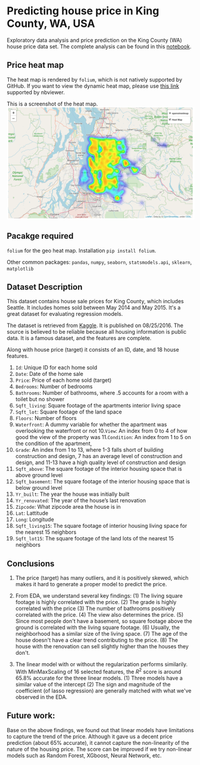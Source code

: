 # Predicting house price in King County, WA, USA

Exploratory data analysis and price prediction on the King County (WA) house price data set. The complete analysis can be found in this [notebook](Final_Jerry.ipynb).

## Price heat map
The heat map is rendered by `folium`, which is not natively supported by GitHub. If you want to view the dynamic heat map, please use [this link](https://nbviewer.jupyter.org/github/jerrychens/king_county_house_price/blob/master/Final_Jerry.ipynb) supported by nbviewer.

This is a screenshot of the heat map.
![alt text](heatmap.PNG "heat map screenshot")


## Pacakge required

`folium` for the geo heat map. Installation `pip install folium`.

Other common packages:
`pandas`, `numpy`, `seaborn`, `statsmodels.api`, `sklearn`, `matplotlib`


## Dataset Description

This dataset contains house sale prices for King County, which includes Seattle. It includes homes sold between May 2014 and May 2015. It's a great dataset for evaluating regression models.

The dataset is retrieved from [Kaggle](https://www.kaggle.com/harlfoxem/housesalesprediction). It is published on 08/25/2016.
The source is believed to be reliable because all housing information is public data. It is a famous dataset, and the features are complete. 

Along with house price (target) it consists of an ID, date, and 18 house features.


1. `Id`:  Unique ID for each home sold
2. `Date`: Date of the home sale
3. `Price`: Price of each home sold (target)
4. `Bedrooms`: Number of bedrooms
5. `Bathrooms`: Number of bathrooms, where .5 accounts for a room with a toilet but no shower
6. `Sqft_living`: Square footage of the apartments interior living space
7. `Sqft_lot`: Square footage of the land space
8. `Floors`: Number of floors
9. `Waterfront`: A dummy variable for whether the apartment was overlooking the waterfront or not
10.`View`: An index from 0 to 4 of how good the view of the property was
11.`Condition`: An index from 1 to 5 on the condition of the apartment,
12. `Grade`: An index from 1 to 13, where 1-3 falls short of building construction and design, 7 has an average level of construction and design, and 11-13 have a high quality level of construction and design
13. `Sqft_above`: The square footage of the interior housing space that is above ground level
14. `Sqft_basement`: The square footage of the interior housing space that is below ground level
15. `Yr_built`: The year the house was initially built
16. `Yr_renovated`: The year of the house’s last renovation
17. `Zipcode`: What zipcode area the house is in
18. `Lat`: Lattitude
19. `Long`: Longitude
20. `Sqft_living15`: The square footage of interior housing living space for the nearest 15 neighbors
21. `Sqft_lot15`: The square footage of the land lots of the nearest 15 neighbors


## Conclusions

1. The price (target) has many outliers, and it is positively skewed, which makes it hard to generate a proper model to predict the price. 

2. From EDA, we understand several key findings:
   (1) The living square footage is highly correlated with the price.
   (2) The grade is highly correlated with the price
   (3) The number of bathrooms positively correlated with the price.
   (4) The view also determines the price.
   (5) Since most people don't have a basement, so square footage above the ground is correlated with the living square footage.
   (6) Usually, the neighborhood has a similar size of the living space.
   (7) The age of the house doesn't have a clear trend contributing to the price.
   (8) The house with the renovation can sell slightly higher than the houses they don't.
 
3. The linear model with or without the regularization performs similarily. With MinMaxScaling of 16 selected features, the $R^2$ score is around 65.8% accurate for the three linear models.
   (1) Three models have a similar value of the intercept
   (2) The sign and magnitude of the coefficient (of lasso regression) are generally matched with what we've observed in the EDA.


## Future work:  
Base on the above findings, we found out that linear models have limitations to capture the trend of the price. Although it gave us a decent price prediction (about 65% accurate), it cannot capture the non-linearity of the nature of the housing price. The score can be improved if we try non-linear models such as Random Forest, XGboost, Neural Network, etc.
